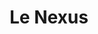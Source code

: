 ---
title: Le Nexus
description: Le Nexus is the first Polkadot hub in Paris
hero:
  tagline: Polkadot hub in Paris.
  image: 
    file: ../../../../assets/hub/daos/lenexus.png
  actions:
    - text: Site
      link: https://lenexus.org/
      icon: external
    - text: X
      link: https://x.com/lenexus_org
      icon: external
      variant: secondary
---